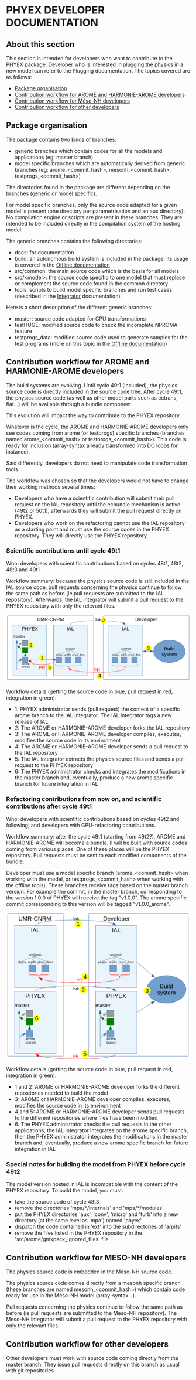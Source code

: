 # PHYEX DEVELOPER DOCUMENTATION

## About this section

This section is intended for developers who want to contribute to the PHYEX package.
Developer who is interested in plugging the physics in a new model can refer to the Plugging documentation.
The topics covered are as follows:

  - [Package organisation](#package-organisation)
  - [Contribution workflow for AROME and HARMONIE-AROME developers](#contribution-workflow-for-arome-and-harmonie-arome-developers)
  - [Contribution workflow for Méso-NH developers](#contribution-workflow-for-mesonh-developers)
  - [Contribution workflow for other developers](#contribution-workflow-for-other-developers)

## Package organisation

The package contains two kinds of branches:

  - generic branches which contain codes for all the models and applications (eg: master branch)
  - model specific branches which are automatically derived from generic branches (eg: arome\_\<commit\_hash\>, mesonh\_\<commit\_hash\>, testprogs\_\<commit\_hash\>)

The directories found in the package are different depending on the branches (generic or model specific).

For model specific branches, only the source code adapted for a given model is present (one directory per parametrisation and an aux directory). No compilation engine or scripts are present in these branches. They are intended to be included directly in the compilation system of the hosting model.

The generic branches contains the following directories:

  - docs: for documentation
  - build: an autonomous build system is included in the package. Its usage is covered in the [Offline documentation](./Offline.md)
  - src/common: the main source code which is the basis for all models
  - src/\<model\>: the source code specific to one model that must replace or complement the source code found in the common directory
  - tools: scripts to build model specific branches and run test cases (described in the [Integrator](./Integrator.md) documentation).

Here is a short description of the different generic branches:

  - master: source code adapted for GPU transformations
  - testHUGE: modified source code to check the incomplete NPROMA feature
  - testprogs\_data: modified source code used to generate samples for the test programs (more on this topic in the [Offline documentation](./Offline.md))

## Contribution workflow for AROME and HARMONIE-AROME developers

The build systems are evolving.
Until cycle 49t1 (included), the physics source code is directly included in the source code tree.
After cycle 49t1, the physics source code (as well as other model parts such as ectrans, fiat...) will be available through a bundle component.

This evolution will impact the way to contribute to the PHYEX repository.

Whatever is the cycle, the AROME and HARMONIE-AROME developers only see codes coming from arome (or testprogs) specific branches (branches named arome\_\<commit\_hash\> or testprogs\_\<commit\_hash\>). This code is ready for inclusion (array-syntax already transformed into DO loops for instance).

Said differently, developers do not need to manipulate code transformation tools.

The workflow was chosen so that the developers would not have to change their working methods several times:

- Developers who have a scientific contribution will submit their pull request on the IAL repository until the ecbundle mechanism is active (49t2 or 50t1), afterwards they will submit the pull request directly on PHYEX.
- Developers who work on the refactoring cannot use the IAL repository as a starting point and must use the source codes in the PHYEX repository. They will directly use the PHYEX repository.

### Scientific contributions until cycle 49t1

Who: developers with scientific contributions based on cycles 48t1, 48t2, 48t3 and 49t1

Workflow summary: because the physics source code is still included in the IAL source code, pull requests concerning the physics continue to follow the same path as before (ie pull requests are submitted to the IAL repository). Afterwards, the IAL integrator will submit a pull request to the PHYEX repository with only the relevant files.

![](./AROMEworkflow1.svg)

Workflow details (getting the source code in blue, pull request in red, integration in green):

  - 1: PHYEX administrator sends (pull request) the content of a specific arome branch to the IAL Integrator. The IAL integrator tags a new release of IAL.
  - 2: The AROME or HARMONIE-AROME developer forks the IAL repository
  - 3: The AROME or HARMONIE-AROME developer compiles, executes, modifies the source code in its environment
  - 4: The AROME or HARMONIE-AROME developer sends a pull request to the IAL repository
  - 5: The IAL integrator extracts the physics source files and sends a pull request to the PHYEX repository
  - 6: The PHYEX administrator checks and integrates the modifications in the master branch and, eventually, produce a new arome specific branch for future integration in IAL

### Refactoring contributions from now on, and scientific contributions after cycle 49t1

Who: developers with scientific contributions based on cycles 49t2 and following; and developers with GPU-refactoring contributions.

Workflow summary: after the cycle 49t1 (starting from 49t2?), AROME and HARMONIE-AROME will become a bundle. Il will be built with source codes coming from various places. One of these places will be the PHYEX repository. Pull requests must be sent to each modified components of the bundle.

Developer must use a model specific branch (arome\_\<commit\_hash\> when working with the model, or testprogs\_\<commit\_hash\> when working with the offline tools).
These branches receive tags based on the master branch version. For example the commit, in the master branch, corresponding to the version 1.0.0 of PHYEX will receive the tag "v1.0.0".
The arome specific commit corresponding to this version will be tagged "v1.0.0\_arome".

![](./AROMEworkflow2.svg)

Workflow details (getting the source code in blue, pull request in red, integration in green):

  - 1 and 2: AROME or HARMONIE-AROME developer forks the different repositories needed to build the model
  - 3: AROME or HARMONIE-AROME developer compiles, executes, modifies the source code in its environment
  - 4 and 5: AROME or HARMONIE-AROME developer sends pull requests to the different repositories where files have been modified
  - 6: The PHYEX administrator checks the pull requests in the other applications, the IAL integrator integrates on the arome specific branch; then the PHYEX administrator integrates the modifications in the master branch and, eventually, produce a new arome specific branch for future integration in IAL

### Special notes for building the model from PHYEX before cycle 49t2

The model version hosted in IAL is incompatible with the content of the PHYEX repository.
To build the model, you must:

- take the source code of cycle 48t3
- remove the directories 'mpa/\*/internals' and 'mpa/\*/modules'
- put the PHYEX directories 'aux', 'conv', 'micro' and 'turb' into a new directory (at the same level as 'mpa') named 'phyex'
- dispatch the code contained in 'ext' into the subdirectories of 'arpifs'
- remove the files listed in the PHYEX repository in the 'src/arome/gmkpack\_ignored\_files' file

## Contribution workflow for MESO-NH developers

The physics source code is embedded in the Méso-NH source code.

The physics source code comes directly from a mesonh specific branch (these branches are named mesonh\_\<commit\_hash\>) which contain code ready for use in the Méso-NH model (array-syntax...).

Pull requests concerning the physics continue to follow the same path as before (ie pull requests are submitted to the Meso-NH repository). The Meso-NH integrator will submit a pull request to the PHYEX repository with only the relevant files.

## Contribution workflow for other developers

Other developers must work with source code coming directly from the master branch. They issue pull requests directly on this branch as usual with git repositories.
